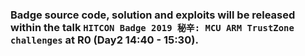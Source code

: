 ### Badge source code, solution and exploits will be released within the talk `HITCON Badge 2019 秘辛: MCU ARM TrustZone challenges` at R0 (Day2 14:40 - 15:30).